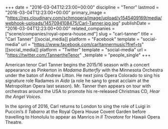 +++
date = "2016-03-04T12:23:00+00:00"
discipline = "Tenor"
lastmod = "2016-03-04T12:23:00+00:00"
primary_image = "https://res.cloudinary.com/schmopera/image/upload/v1545409169/media/webhook-uploads/1457094108475/Carl-Tanner.jpg.jpg"
publishDate = "2016-03-04T12:23:00+00:00"
related_companies = ["scene/companies/royal-opera-house.md"]
slug = "carl-tanner"
title = "Carl Tanner"
[[social_media]]
platform = "Facebook"
template = "social-media"
url = "https://www.facebook.com/carltannermusic?fref=ts"
[[social_media]]
platform = "Twitter"
template = "social-media"
url = "https://twitter.com/TannertheTenor"
_template = "people_single"
+++

American tenor Carl Tanner begins the 2015/16 season with a concert appearance as Pinkerton in *Madama Butterfly* with the Minnesota Orchestra under the baton of Andrew Litton. He next joins Opera Colorado to sing his signature role Radames in *Aida* (a role he sang to great acclaim at the Metropolitan Opera last season). Mr. Tanner then appears on tour with orchestras around the USA to promote his re-released Christmas CD, *Hear the Angel Voices*. 

In the spring of 2016, Carl returns to London to sing the role of Luigi in Puccini’s *Il Tabarro* at the Royal Opera House Covent Garden before travelling to Honolulu to appear as Manrico in *Il Trovatore* for Hawaii Opera Theatre.
